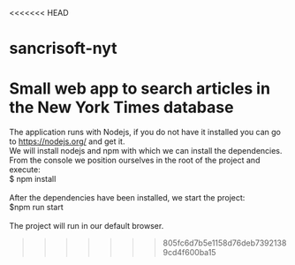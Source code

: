 <<<<<<< HEAD
# sancrisoft-nyt

Small web app to search articles in the New York Times database
=======
The application runs with Nodejs, if you do not have it installed you can go to https://nodejs.org/ and get it.<br>
We will install nodejs and npm with which we can install the dependencies.<br> From the console we position ourselves in the root of the project and execute:<br>
$ npm install<br><br>
After the dependencies have been installed, we start the project:<br>
$npm run start<br><br>
The project will run in our default browser.
>>>>>>> 805fc6d7b5e1158d76deb73921389cd4f600ba15
